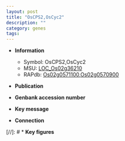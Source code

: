 ```yaml
---
layout: post
title: "OsCPS2,OsCyc2"
description: ""
category: genes
tags: 
---
```


* **Information**  
    + Symbol: OsCPS2,OsCyc2  
    + MSU: [LOC_Os02g36210](http://rice.uga.edu/cgi-bin/ORF_infopage.cgi?orf=LOC_Os02g36210)  
    + RAPdb: [Os02g0571100](http://rapdb.dna.affrc.go.jp/viewer/gbrowse_details/irgsp1?name=Os02g0571100),[Os02g0570900](http://rapdb.dna.affrc.go.jp/viewer/gbrowse_details/irgsp1?name=Os02g0570900)  

* **Publication**  

* **Genbank accession number**  

* **Key message**  

* **Connection**  

[//]: # * **Key figures**  


